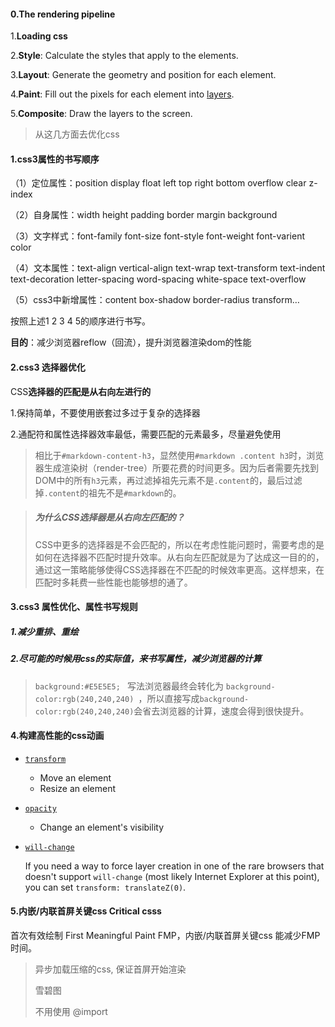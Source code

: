 #### 0.The rendering pipeline

1.**Loading css**

2.**Style**: Calculate the styles that apply to the elements.

3.**Layout**: Generate the geometry and position for each element.

4.**Paint**: Fill out the pixels for each element into [layers](https://web.dev/animations-overview/#layers).

5.**Composite**: Draw the layers to the screen.

> 从这几方面去优化css

#### 1.css3属性的书写顺序

（1）定位属性：position display float left top right bottom  overflow clear  z-index

（2）自身属性：width height padding border margin  background

（3）文字样式：font-family  font-size  font-style  font-weight  font-varient  color  

（4）文本属性：text-align  vertical-align  text-wrap  text-transform  text-indent  text-decoration  letter-spacing  word-spacing  white-space  text-overflow

（5）css3中新增属性：content  box-shadow  border-radius transform…

按照上述1 2 3 4 5的顺序进行书写。

**目的**：减少浏览器reflow（回流），提升浏览器渲染dom的性能



#### 2.css3 选择器优化

CSS**选择器的匹配是从右向左进行的**

1.保持简单，不要使用嵌套过多过于复杂的选择器

2.通配符和属性选择器效率最低，需要匹配的元素最多，尽量避免使用

> 相比于`#markdown-content-h3`，显然使用`#markdown .content h3`时，浏览器生成渲染树（render-tree）所要花费的时间更多。因为后者需要先找到DOM中的所有`h3`元素，再过滤掉祖先元素不是`.content`的，最后过滤掉`.content`的祖先不是`#markdown`的。

> ##### 为什么CSS选择器是从右向左匹配的？
>
> CSS中更多的选择器是不会匹配的，所以在考虑性能问题时，需要考虑的是如何在选择器不匹配时提升效率。从右向左匹配就是为了达成这一目的的，通过这一策略能够使得CSS选择器在不匹配的时候效率更高。这样想来，在匹配时多耗费一些性能也能够想的通了。

#### 3.css3 属性优化、属性书写规则

##### 1.减少重排、重绘

##### 2.尽可能的时候用css的实际值，来书写属性，减少浏览器的计算

> `background:#E5E5E5; ` 写法浏览器最终会转化为 `background-color:rgb(240,240,240) `，所以直接写成`background-color:rgb(240,240,240)`会省去浏览器的计算，速度会得到很快提升。

#### 4.构建高性能的css动画

- [`transform`](https://developer.mozilla.org/docs/Web/CSS/transform#Browser_compatibility)

  - Move an element
  - Resize an element

- [`opacity`](https://developer.mozilla.org/docs/Web/CSS/opacity#Browser_compatibility)

  - Change an element's visibility

- [`will-change`](https://developer.mozilla.org/docs/Web/CSS/will-change#Browser_compatibility)

  If you need a way to force layer creation in one of the rare browsers that doesn't support `will-change` (most likely Internet Explorer at this point), you can set `transform: translateZ(0)`.

[1]: https://web.dev/animations-guide/	"How to create high-performance CSS animations"

#### 5.内嵌/内联首屏关键css Critical csss

首次有效绘制 First Meaningful Paint FMP，内嵌/内联首屏关键css 能减少FMP时间。

>  异步加载压缩的css, 保证首屏开始渲染
>
> 雪碧图
>
> 不用使用 @import

#### 









































